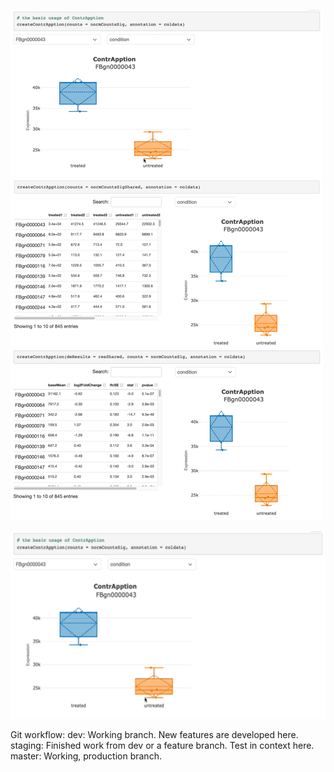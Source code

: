 ![basic-counts](misc/basic-counts.gif)
![interactive-counts](misc/interactive-counts.gif)
![differential-expression](misc/differential-expression.gif)

<img src="misc/basic-counts.gif" width="600" height="300"/>

Git workflow:
  dev: Working branch. New features are developed here.
  staging: Finished work from dev or a feature branch. Test in context here.
  master: Working, production branch.
